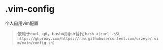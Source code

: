 # .vim-config
个人自用vim配置

> 依赖于curl、git，bash可用sh替代
`bash <(curl -sSL https://ghproxy.com/https://raw.githubusercontent.com/urzeye/.vim/main/config.sh)`
